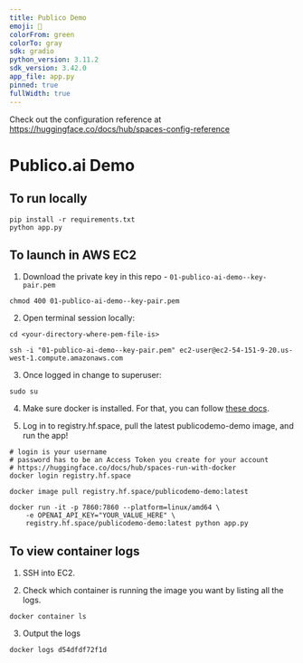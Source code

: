 ```yaml
---
title: Publico Demo
emoji: 🚀
colorFrom: green
colorTo: gray
sdk: gradio
python_version: 3.11.2
sdk_version: 3.42.0
app_file: app.py
pinned: true
fullWidth: true
---
```


Check out the configuration reference at https://huggingface.co/docs/hub/spaces-config-reference

# Publico.ai Demo

## To run locally

```
pip install -r requirements.txt
python app.py
```

## To launch in AWS EC2

1. Download the private key in this repo - `01-publico-ai-demo--key-pair.pem`

```
chmod 400 01-publico-ai-demo--key-pair.pem
```

2. Open terminal session locally:

```
cd <your-directory-where-pem-file-is>

ssh -i "01-publico-ai-demo--key-pair.pem" ec2-user@ec2-54-151-9-20.us-west-1.compute.amazonaws.com
```

3. Once logged in change to superuser:

```
sudo su
```

4. Make sure docker is installed. For that, you can follow [these docs](https://docs.docker.com/engine/install/ubuntu/).

5. Log in to registry.hf.space, pull the latest publicodemo-demo image, and run the app!

```
# login is your username
# password has to be an Access Token you create for your account
# https://huggingface.co/docs/hub/spaces-run-with-docker
docker login registry.hf.space

docker image pull registry.hf.space/publicodemo-demo:latest

docker run -it -p 7860:7860 --platform=linux/amd64 \
	-e OPENAI_API_KEY="YOUR_VALUE_HERE" \
	registry.hf.space/publicodemo-demo:latest python app.py
```

## To view container logs

1. SSH into EC2.

2. Check which container is running the image you want by listing all the logs.

```
docker container ls
```

3. Output the logs

```
docker logs d54dfdf72f1d
```
